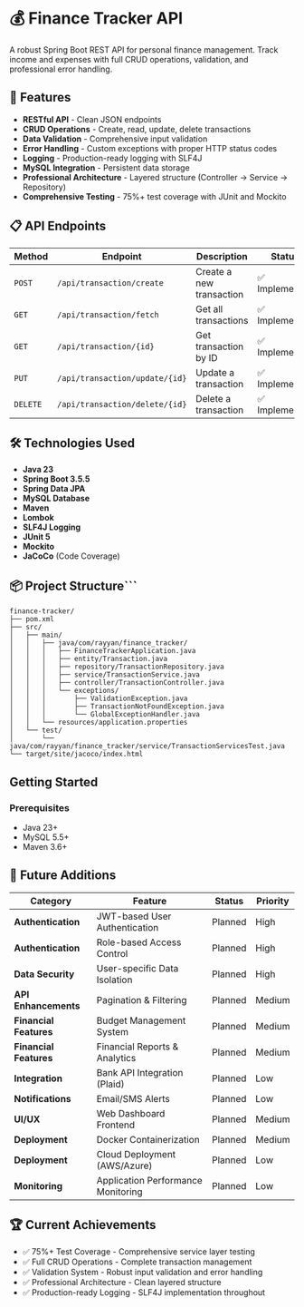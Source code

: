 # 💰 Finance Tracker API

A robust Spring Boot REST API for personal finance management. Track income and expenses with full CRUD operations, validation, and professional error handling.

## 🚀 Features

- **RESTful API** - Clean JSON endpoints
- **CRUD Operations** - Create, read, update, delete transactions
- **Data Validation** - Comprehensive input validation
- **Error Handling** - Custom exceptions with proper HTTP status codes
- **Logging** - Production-ready logging with SLF4J
- **MySQL Integration** - Persistent data storage
- **Professional Architecture** - Layered structure (Controller → Service → Repository)
- **Comprehensive Testing** - 75%+ test coverage with JUnit and Mockito

## 📋 API Endpoints

| Method | Endpoint | Description | Status |
|--------|----------|-------------|--------|
| `POST` | `/api/transaction/create` | Create a new transaction | ✅ Implemented |
| `GET` | `/api/transaction/fetch` | Get all transactions | ✅ Implemented |
| `GET` | `/api/transaction/{id}` | Get transaction by ID | ✅ Implemented |
| `PUT` | `/api/transaction/update/{id}` | Update a transaction | ✅ Implemented |
| `DELETE` | `/api/transaction/delete/{id}` | Delete a transaction | ✅ Implemented |

## 🛠️ Technologies Used

- **Java 23**
- **Spring Boot 3.5.5**
- **Spring Data JPA**
- **MySQL Database**
- **Maven**
- **Lombok**
- **SLF4J Logging**
- **JUnit 5**
- **Mockito**
- **JaCoCo** (Code Coverage)

## 📦 Project Structure```
```
finance-tracker/
├── pom.xml
├── src/
│   ├── main/
│   │   ├── java/com/rayyan/finance_tracker/
│   │   │   ├── FinanceTrackerApplication.java
│   │   │   ├── entity/Transaction.java
│   │   │   ├── repository/TransactionRepository.java
│   │   │   ├── service/TransactionService.java
│   │   │   ├── controller/TransactionController.java
│   │   │   └── exceptions/
│   │   │       ├── ValidationException.java
│   │   │       ├── TransactionNotFoundException.java
│   │   │       └── GlobalExceptionHandler.java
│   │   └── resources/application.properties
│   └── test/
│       └── java/com/rayyan/finance_tracker/service/TransactionServicesTest.java
└── target/site/jacoco/index.html
```
## Getting Started
### Prerequisites
- Java 23+
- MySQL 5.5+
- Maven 3.6+

## 🚀 Future Additions

| Category | Feature | Status | Priority |
|----------|---------|--------|----------|
| **Authentication** | JWT-based User Authentication | Planned | High |
| **Authentication** | Role-based Access Control | Planned | High |
| **Data Security** | User-specific Data Isolation | Planned | High |
| **API Enhancements** | Pagination & Filtering | Planned | Medium |
| **Financial Features** | Budget Management System | Planned | Medium |
| **Financial Features** | Financial Reports & Analytics | Planned | Medium |
| **Integration** | Bank API Integration (Plaid) | Planned | Low |
| **Notifications** | Email/SMS Alerts | Planned | Low |
| **UI/UX** | Web Dashboard Frontend | Planned | Medium |
| **Deployment** | Docker Containerization | Planned | Medium |
| **Deployment** | Cloud Deployment (AWS/Azure) | Planned | Low |
| **Monitoring** | Application Performance Monitoring | Planned | Low |

## 🏆 Current Achievements
- ✅ 75%+ Test Coverage - Comprehensive service layer testing
- ✅ Full CRUD Operations - Complete transaction management
- ✅ Validation System - Robust input validation and error handling
- ✅ Professional Architecture - Clean layered structure
- ✅ Production-ready Logging - SLF4J implementation throughout


